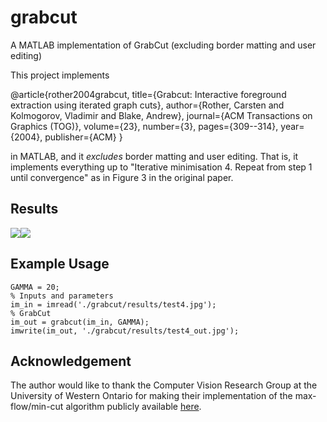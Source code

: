 # grabcut
A MATLAB implementation of GrabCut (excluding border matting and user editing)

This project implements

  @article{rother2004grabcut,
    title={Grabcut: Interactive foreground extraction using iterated graph cuts},
    author={Rother, Carsten and Kolmogorov, Vladimir and Blake, Andrew},
    journal={ACM Transactions on Graphics (TOG)},
    volume={23},
    number={3},
    pages={309--314},
    year={2004},
    publisher={ACM}
  }

in MATLAB, and it *excludes* border matting and user editing. That is, it implements everything up to "Iterative minimisation 4. Repeat from step 1 until convergence" as in Figure 3 in the original paper.

## Results

![](https://raw.githubusercontent.com/xiumingzhang/grabcut/master/results/test1.jpg)![](https://raw.githubusercontent.com/xiumingzhang/grabcut/master/results/test1_cut.png)

## Example Usage

	GAMMA = 20;
	% Inputs and parameters
	im_in = imread('./grabcut/results/test4.jpg');
	% GrabCut
	im_out = grabcut(im_in, GAMMA);
	imwrite(im_out, './grabcut/results/test4_out.jpg');

## Acknowledgement

The author would like to thank the Computer Vision Research Group at the University of Western Ontario for making their implementation of the max-flow/min-cut algorithm publicly available [here](http://vision.csd.uwo.ca/wiki/vision/upload/d/d7/Bk_matlab.zip).